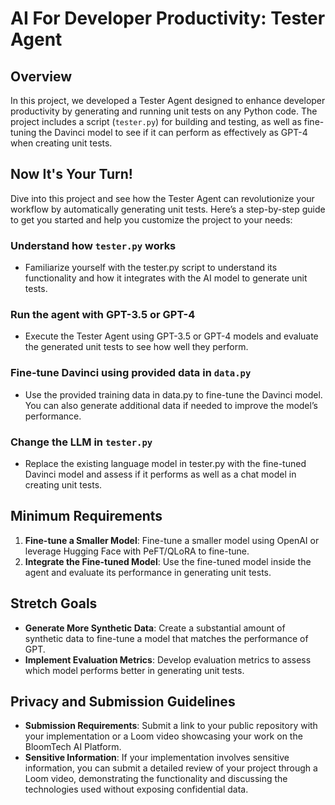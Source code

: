 # AI For Developer Productivity: Tester Agent

## Overview

In this project, we developed a Tester Agent designed to enhance developer productivity by generating and running unit tests on any Python code. The project includes a script (`tester.py`) for building and testing, as well as fine-tuning the Davinci model to see if it can perform as effectively as GPT-4 when creating unit tests.

## Now It's Your Turn!

Dive into this project and see how the Tester Agent can revolutionize your workflow by automatically generating unit tests. Here’s a step-by-step guide to get you started and help you customize the project to your needs:

### Understand how `tester.py` works
- Familiarize yourself with the tester.py script to understand its functionality and how it integrates with the AI model to generate unit tests.

### Run the agent with GPT-3.5 or GPT-4
- Execute the Tester Agent using GPT-3.5 or GPT-4 models and evaluate the generated unit tests to see how well they perform.

### Fine-tune Davinci using provided data in `data.py`
- Use the provided training data in data.py to fine-tune the Davinci model. You can also generate additional data if needed to improve the model’s performance.

### Change the LLM in `tester.py`
- Replace the existing language model in tester.py with the fine-tuned Davinci model and assess if it performs as well as a chat model in creating unit tests.

## Minimum Requirements

1. **Fine-tune a Smaller Model**: Fine-tune a smaller model using OpenAI or leverage Hugging Face with PeFT/QLoRA to fine-tune.
2. **Integrate the Fine-tuned Model**: Use the fine-tuned model inside the agent and evaluate its performance in generating unit tests.

## Stretch Goals

- **Generate More Synthetic Data**: Create a substantial amount of synthetic data to fine-tune a model that matches the performance of GPT.
- **Implement Evaluation Metrics**: Develop evaluation metrics to assess which model performs better in generating unit tests.

## Privacy and Submission Guidelines

- **Submission Requirements**: Submit a link to your public repository with your implementation or a Loom video showcasing your work on the BloomTech AI Platform.
- **Sensitive Information**: If your implementation involves sensitive information, you can submit a detailed review of your project through a Loom video, demonstrating the functionality and discussing the technologies used without exposing confidential data.